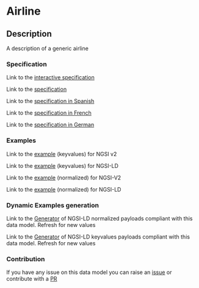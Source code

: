 # Airline

## Description 

A description of a generic airline
### Specification

Link to the [interactive specification](https://swagger.lab.fiware.org/?url=https://smart-data-models.github.io/dataModel.Aeronautics/Airline/swagger.yaml)

Link to the [specification](https://smart-data-models.github.io/dataModel.Aeronautics/Airline/doc/spec.md)

Link to the [specification in Spanish](https://smart-data-models.github.io/dataModel.Aeronautics/Airline/doc/spec_ES.md)

Link to the [specification in French](https://smart-data-models.github.io/dataModel.Aeronautics/Airline/doc/spec_FR.md)

Link to the [specification in German](https://smart-data-models.github.io/dataModel.Aeronautics/Airline/doc/spec_DE.md)
### Examples

Link to the [example](https://smart-data-models.github.io/dataModel.Aeronautics/Airline/examples/example.json) (keyvalues) for NGSI v2

Link to the [example](https://smart-data-models.github.io/dataModel.Aeronautics/Airline/examples/example.jsonld) (keyvalues) for NGSI-LD

Link to the [example](https://smart-data-models.github.io/dataModel.Aeronautics/Airline/examples/example-normalized.json) (normalized) for NGSI-V2

Link to the [example](https://smart-data-models.github.io/dataModel.Aeronautics/Airline/examples/example-normalized.jsonld) (normalized) for NGSI-LD
### Dynamic Examples generation

Link to the [Generator](https://smartdatamodels.org/extra/ngsi-ld_generator_v0.92.php?schemaUrl=https://raw.githubusercontent.com/smart-data-models/dataModel.Aeronautics/master/Airline/schema.json&email=info@smartdatamodels.org) of NGSI-LD normalized payloads compliant with this data model. Refresh for new values

Link to the [Generator](https://smartdatamodels.org/extra/ngsi-ld_generator_keyvalues_v0.92.php?schemaUrl=https://raw.githubusercontent.com/smart-data-models/dataModel.Aeronautics/master/Airline/schema.json&email=info@smartdatamodels.org) of NGSI-LD keyvalues payloads compliant with this data model. Refresh for new values
### Contribution

 If you have any issue on this data model you can raise an [issue](https://github.com/smart-data-models/dataModel.Aeronautics/issues)  or contribute with a [PR](https://github.com/smart-data-models/dataModel.Aeronautics/pulls)